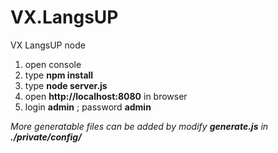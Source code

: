 # VX.LangsUP
VX LangsUP node

1. open console
2. type <b>npm install</b>
3. type <b>node server.js</b>
4. open <b>http://localhost:8080</b> in browser
5. login <b>admin</b> ; password <b>admin</b>

<i>More generatable files can be added by modify <b>generate.js</b> in <b>./private/config/</b></i>